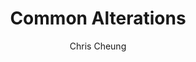 ---
layout: post
title: "Common Alterations"
author: "Chris Cheung"
categories: jazz
tags: [chords, jazz]
image: blocks-colored.jpg
---